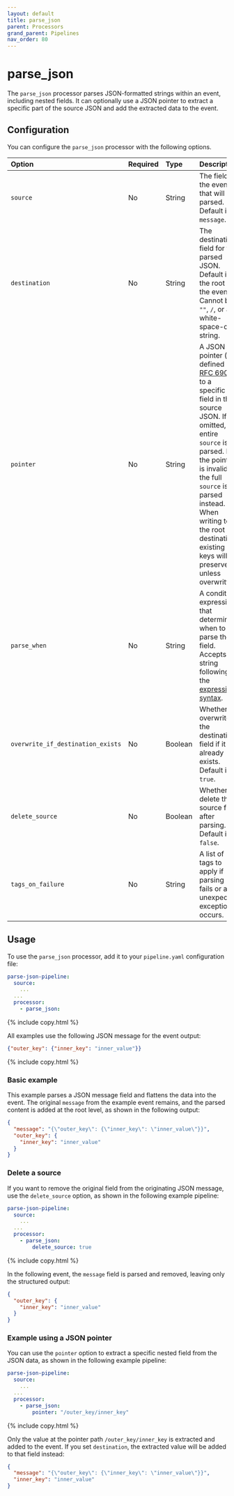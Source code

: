 ```yaml
---
layout: default
title: parse_json 
parent: Processors
grand_parent: Pipelines
nav_order: 80
---
```


# parse_json

The `parse_json` processor parses JSON-formatted strings within an event, including nested fields. It can optionally use a JSON pointer to extract a specific part of the source JSON and add the extracted data to the event.

## Configuration

You can configure the `parse_json` processor with the following options.

<!--
This table is autogenerated. Do not edit it.
- name: parse_json
- pluginType: processor
- source: https://github.com/opensearch-project/data-prepper/blob/253e59245fd9c39c959c1c8caaeff1b226a5a0ab/data-prepper-plugins/parse-json-processor/src/main/java/org/opensearch/dataprepper/plugins/processor/parse/json/ParseJsonProcessorConfig.java
-->

| Option | Required | Type | Description |
| :--- | :--- | :--- | :--- | 
| `source` | No | String | The field in the event that will be parsed. Default is `message`. |
| `destination` | No | String | The destination field for the parsed JSON.  Default is the root of the event. Cannot be `""`, `/`, or any white-space-only string. |
| `pointer` | No | String | A JSON pointer (as defined by [RFC 6901](https://datatracker.ietf.org/doc/html/rfc6901)) to a specific field in the source JSON. If omitted, the entire `source` is parsed. If the pointer is invalid, the full `source` is parsed instead. When writing to the root destination, existing keys will be preserved unless overwritten. |
| `parse_when` | No | String | A condition expression that determines when to parse the field. Accepts a string following the [expression syntax]({{site.url}}{{site.baseurl}}/data-prepper/pipelines/expression-syntax/). |
| `overwrite_if_destination_exists` | No | Boolean | Whether to overwrite the destination field if it already exists. Default is `true`. |
| `delete_source` | No | Boolean | Whether to delete the source field after parsing. Default is `false`. |
| `tags_on_failure` | No | String | A list of tags to apply if parsing fails or an unexpected exception occurs. |

## Usage

To use the `parse_json` processor, add it to your `pipeline.yaml` configuration file:

```yaml
parse-json-pipeline:
  source:
    ...
  ...
  processor:
    - parse_json:
```
{% include copy.html %}

All examples use the following JSON message for the event output:

```json
{"outer_key": {"inner_key": "inner_value"}}
```
{% include copy.html %}

### Basic example

This example parses a JSON message field and flattens the data into the event. The original `message` from the example event remains, and the parsed content is added at the root level, as shown in the following output: 

```json
{
  "message": "{\"outer_key\": {\"inner_key\": \"inner_value\"}}",
  "outer_key": {
    "inner_key": "inner_value"
  }
}
```

### Delete a source

If you want to remove the original field from the originating JSON message, use the `delete_source` option, as shown in the following example pipeline:

```yaml
parse-json-pipeline:
  source:
    ...
  ...
  processor:
    - parse_json:
        delete_source: true
```
{% include copy.html %}

In the following event, the `message` field is parsed and removed, leaving only the structured output:

```json
{
  "outer_key": {
    "inner_key": "inner_value"
  }
}
```


### Example using a JSON pointer

You can use the `pointer` option to extract a specific nested field from the JSON data, as shown in the following example pipeline:

```yaml
parse-json-pipeline:
  source:
    ...
  ...
  processor:
    - parse_json:
        pointer: "/outer_key/inner_key"
```
{% include copy.html %}

Only the value at the pointer path `/outer_key/inner_key` is extracted and added to the event. If you set `destination`, the extracted value will be added to that field instead:

```json
{
  "message": "{\"outer_key\": {\"inner_key\": \"inner_value\"}}",
  "inner_key": "inner_value"
}
```
